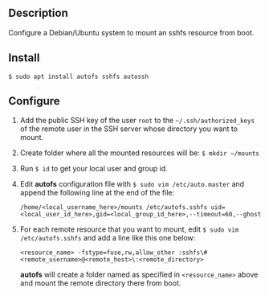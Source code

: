 Description
-----------

Configure a Debian/Ubuntu system to mount an sshfs resource from boot.


Install
-------
```
$ sudo apt install autofs sshfs autossh
```

Configure
---------

1. Add the public SSH key of the user `root` to the `~/.ssh/authorized_keys` of the remote user in the SSH server whose directory you want to mount.

2. Create folder where all the mounted resources will be: `$ mkdir ~/mounts`

3. Run `$ id` to get your local user and group id. 

4. Edit **autofs** configuration file with `$ sudo vim /etc/auto.master` and append the following line at the end of the file:

   ```
   /home/<local_username_here>/mounts /etc/autofs.sshfs uid=<local_user_id_here>,gid=<local_group_id_here>,--timeout=60,--ghost
   ```

5. For each remote resource that you want to mount, edit `$ sudo vim /etc/autofs.sshfs` and add a line like this one below:

   ```
   <resource_name> -fstype=fuse,rw,allow_other :sshfs\#<remote_username>@<remote_host>\:<remote_directory>
   ```

   **autofs** will create a folder named as specified in `<resource_name>` above and mount the remote directory there from boot.
